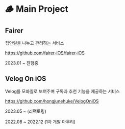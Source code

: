 # 🪵 Main Project
## Fairer
집안일을 나누고 관리하는 서비스

https://github.com/fairer-iOS/fairer-iOS

2023.01 ~ 진행중


## Velog On iOS
Velog를 모바일로 보여주며 구독과 추천 기능을 제공하는 서비스

https://github.com/hongjunehuke/VelogOniOS

2023.05 ~ (리팩토링)

2022.08 ~ 2022.12 (1차 개발 마무리)
